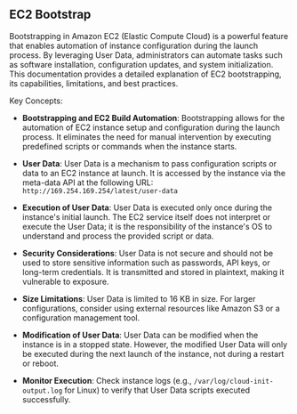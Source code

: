 ## EC2 Bootstrap

Bootstrapping in Amazon EC2 (Elastic Compute Cloud) is a powerful feature that enables automation of instance configuration during the launch process. By leveraging User Data, administrators can automate tasks such as software installation, configuration updates, and system initialization. This documentation provides a detailed explanation of EC2 bootstrapping, its capabilities, limitations, and best practices.

Key Concepts:

- **Bootstrapping and EC2 Build Automation**: Bootstrapping allows for the automation of EC2 instance setup and configuration during the launch process. It eliminates the need for manual intervention by executing predefined scripts or commands when the instance starts.

- **User Data**: User Data is a mechanism to pass configuration scripts or data to an EC2 instance at launch. It is accessed by the instance via the meta-data API at the following URL: `http://169.254.169.254/latest/user-data`

- **Execution of User Data**: User Data is executed only once during the instance's initial launch. The EC2 service itself does not interpret or execute the User Data; it is the responsibility of the instance's OS to understand and process the provided script or data.

- **Security Considerations**: User Data is not secure and should not be used to store sensitive information such as passwords, API keys, or long-term credentials. It is transmitted and stored in plaintext, making it vulnerable to exposure.

- **Size Limitations**: User Data is limited to 16 KB in size. For larger configurations, consider using external resources like Amazon S3 or a configuration management tool.

- **Modification of User Data**: User Data can be modified when the instance is in a stopped state. However, the modified User Data will only be executed during the next launch of the instance, not during a restart or reboot.

- **Monitor Execution**: Check instance logs (e.g., `/var/log/cloud-init-output.log` for Linux) to verify that User Data scripts executed successfully.
